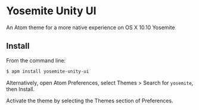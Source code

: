 # Yosemite Unity UI

An Atom theme for a more native experience on OS X 10.10 Yosemite

## Install

From the command line:

```bash
$ apm install yosemite-unity-ui
```

Alternatively, open Atom Preferences, select Themes > Search for `yosemite`,
then Install.

Activate the theme by selecting the Themes section of Preferences.
